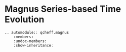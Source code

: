 # Magnus Series-based Time Evolution

```{eval-rst}
.. automodule:: qcheff.magnus
    :members:
    :undoc-members:
    :show-inheritance:

```



